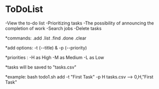 # ToDoList
-View the to-do list
-Prioritizing tasks
-The possibility of announcing the completion of work
-Search jobs
-Delete tasks

*commands:
  .add
  .list
  .find
  .done
  .clear
  
*add options: -t (--title) & -p (--priority)

*priorities :
    -H as High
    -M as Medium 
    -L as Low

*tasks will be saved to "tasks.csv"

*example:
  bash todo1.sh add -t "First Task" -p H
  tasks.csv --> 0,H,"First Task"
